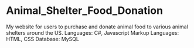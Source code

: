 # Animal_Shelter_Food_Donation
My website for users to purchase and donate animal food to various animal shelters around the US.
Languages: C#, Javascript
Markup Languages: HTML, CSS 
Database: MySQL
